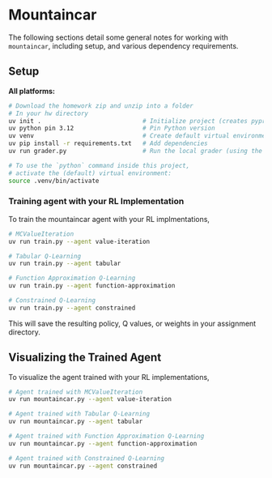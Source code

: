 # Mountaincar

The following sections detail some general notes for working with `mountaincar`, including setup, and
various dependency requirements.

## Setup

**All platforms:**

```bash
# Download the homework zip and unzip into a folder
# In your hw directory
uv init .                            # Initialize project (creates pyproject.toml)
uv python pin 3.12                   # Pin Python version
uv venv                              # Create default virtual environment
uv pip install -r requirements.txt   # Add dependencies
uv run grader.py                     # Run the local grader (using the default venv)

# To use the `python` command inside this project,
# activate the (default) virtual environment:
source .venv/bin/activate
```

### Training agent with your RL Implementation

To train the mountaincar agent with your RL implmentations,

```bash
# MCValueIteration
uv run train.py --agent value-iteration

# Tabular Q-Learning
uv run train.py --agent tabular

# Function Approximation Q-Learning
uv run train.py --agent function-approximation

# Constrained Q-Learning
uv run train.py --agent constrained
```

This will save the resulting policy, Q values, or weights in your assignment directory.

## Visualizing the Trained Agent

To visualize the agent trained with your RL implementations,

```bash
# Agent trained with MCValueIteration
uv run mountaincar.py --agent value-iteration

# Agent trained with Tabular Q-Learning
uv run mountaincar.py --agent tabular

# Agent trained with Function Approximation Q-Learning
uv run mountaincar.py --agent function-approximation

# Agent trained with Constrained Q-Learning
uv run mountaincar.py --agent constrained
```
